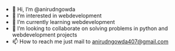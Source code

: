 - 👋 Hi, I’m @anirudngowda
- 👀 I’m interested in webdevelopment
- 🌱 I’m currently learning webdevelopment
- 💞️ I’m looking to collaborate on solving problems in python and webdevelopment projects
- 📫 How to reach me just mail to anirudngowda407@gmail.com

<!---
anirudngowda/anirudngowda is a ✨ special ✨ repository because its `README.md` (this file) appears on your GitHub profile.
You can click the Preview link to take a look at your changes.
--->

